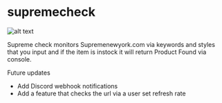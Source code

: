 # supremecheck

![alt text](https://i.gyazo.com/56f98491a12d64416f4fa13bf6b41cbc.png)

Supreme check monitors Supremenewyork.com via keywords and styles that you input and if the item is instock it will return Product Found via console.

Future updates
* Add Discord webhook notifications
* Add a feature that checks the url via a user set refresh rate
